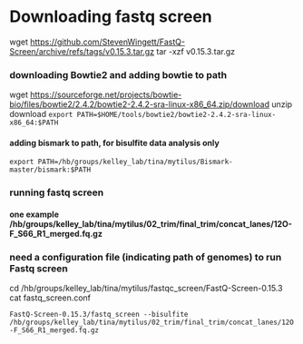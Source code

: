 # Downloading fastq screen
wget https://github.com/StevenWingett/FastQ-Screen/archive/refs/tags/v0.15.3.tar.gz
tar -xzf v0.15.3.tar.gz

### downloading Bowtie2 and adding bowtie to path
wget https://sourceforge.net/projects/bowtie-bio/files/bowtie2/2.4.2/bowtie2-2.4.2-sra-linux-x86_64.zip/download
unzip download
`export PATH=$HOME/tools/bowtie2/bowtie2-2.4.2-sra-linux-x86_64:$PATH`

#### adding bismark to path, for bisulfite data analysis only
`export PATH=/hb/groups/kelley_lab/tina/mytilus/Bismark-master/bismark:$PATH`

### running fastq screen
#### one example /hb/groups/kelley_lab/tina/mytilus/02_trim/final_trim/concat_lanes/12O-F_S66_R1_merged.fq.gz

### need a configuration file (indicating path of genomes) to run Fastq screen
cd /hb/groups/kelley_lab/tina/mytilus/fastqc_screen/FastQ-Screen-0.15.3
cat fastq_screen.conf

`FastQ-Screen-0.15.3/fastq_screen --bisulfite  /hb/groups/kelley_lab/tina/mytilus/02_trim/final_trim/concat_lanes/12O-F_S66_R1_merged.fq.gz`

